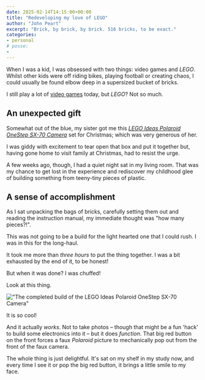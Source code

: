 ```yaml
---
date: 2025-02-14T14:15:00+00:00
title: "Redeveloping my love of LEGO"
author: "John Peart"
excerpt: "Brick, by brick, by brick. 516 bricks, to be exact."
categories:
- personal
# posse:
- 
---
```


When I was a kid, I was obsessed with two things: video games and *LEGO*. Whilst other kids were off riding bikes, playing football or creating chaos, I could usually be found elbow deep in a supersized bucket of bricks.

I still play a lot of [video games](/games) today, but *LEGO*? Not so much.

## An unexpected gift

Somewhat out of the blue, my sister got me this [*LEGO Ideas Polaroid OneStep SX-70 Camera*](https://www.lego.com/en-gb/product/polaroid-onestep-sx-70-camera-21345) set for Christmas; which was very generous of her.

I was giddy with excitement to tear open that box and put it together but, having gone home to visit family at Christmas, had to resist the urge.

A few weeks ago, though, I had a quiet night sat in my living room. That was my chance to get lost in the experience and rediscover my childhood glee of building something from teeny-tiny pieces of plastic.

## A sense of accomplishment 

As I sat unpacking the bags of bricks, carefully setting them out and reading the instruction manual, my immediate thought was "how many pieces?!".

This was not going to be a build for the light hearted one that I could rush. I was in this for the long-haul.

It took me more than *three hours* to put the thing together. I was a bit exhausted by the end of it, to be honest!

But when it was done? I was chuffed!

Look at this thing.

!["The completed build of the LEGO Ideas Polaroid OneStep SX-70 Camera"](/assets/images/posts/2025/02/14/redeveloping-my-love-of-lego/lego-camera.jpeg)

It is so cool! 

And it actually *works*. Not to take photos – though that might be a fun 'hack' to build some electronics into it – but it does *function*. That big red button on the front forces a faux *Polaroid* picture to mechanically pop out from the front of the faux camera.

The whole thing is just delightful. It's sat on my shelf in my study now, and every time I see it or pop the big red button, it brings a little smile to my face.